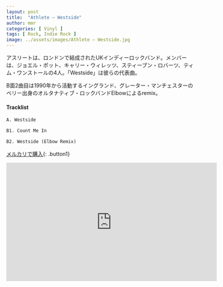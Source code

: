 ```yaml
---
layout: post
title:  "Athlete – Westside"
author: mmr
categories: [ Vinyl ]
tags: [ Rock, Indie Rock ]
image: ../assets/images/Athlete – Westside.jpg
---
```


アスリートは、ロンドンで結成されたUKインディーロックバンド。メンバーは、ジョエル・ポット、キャリー・ウィレッツ、スティーブン・ロバーツ、ティム・ワンストールの4人。「Westside」は彼らの代表曲。

B面2曲目は1990年から活動するイングランド、グレーター・マンチェスターのベリー出身のオルタナティブ・ロックバンドElbowによるremix。

#### Tracklist
```md
A. Westside

B1. Count Me In

B2. Westside (Elbow Remix)
```

[メルカリで購入](https://jp.mercari.com/item/m40673400916?afid=6142608987){: .button1}

<iframe width="560" height="315" src="https://www.youtube.com/embed/ex5dlx4W0ZM?si=RwizD7Ll9VhzYlkn" title="YouTube video player" frameborder="0" allow="accelerometer; autoplay; clipboard-write; encrypted-media; gyroscope; picture-in-picture; web-share" referrerpolicy="strict-origin-when-cross-origin" allowfullscreen></iframe>